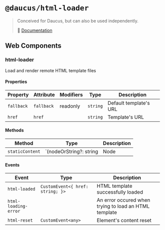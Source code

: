 # `@daucus/html-loader`

> Conceived for Daucus, but can also be used independently.
>
> :book: [Documentation](https://fullweb.dev/daucus)

## Web Components

### html-loader

Load and render remote HTML template files

#### Properties

| Property   | Attribute  | Modifiers | Type     | Description            |
| ---------- | ---------- | --------- | -------- | ---------------------- |
| `fallback` | `fallback` | readonly  | `string` | Default template's URL |
| `href`     | `href`     |           | `string` | Template's URL         |

#### Methods

<!-- prettier-ignore -->
| Method          | Type                                               | Description                                      |
|-----------------|----------------------------------------------------|--------------------------------------------------------------------------------------------------|
| `staticContent` | `(nodeOrString?: string | Node | undefined): void` | Instantly render a static content instead of a remote HTML template<br /><br />**nodeOrString**: The HTML string or Node to render. |

#### Events

<!-- prettier-ignore -->
| Event                | Type           | Description                                                             |
|----------------------|----------------|-------------------------------------------------------------------------|
| `html-loaded`        | `CustomEvent<{ href: string; }>` | HTML template successfully loaded                     |
| `html-loading-error` |                                  | An error occured when trying to load an HTML template |
| `html-reset`         | `CustomEvent<any>`               | Element's content reset                               |
